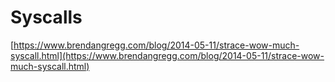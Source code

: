 # Syscalls

[https://www.brendangregg.com/blog/2014-05-11/strace-wow-much-syscall.html](https://www.brendangregg.com/blog/2014-05-11/strace-wow-much-syscall.html)

